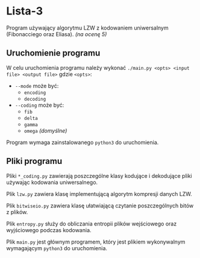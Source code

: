 # Lista-3

Program używający algorytmu LZW z kodowaniem uniwersalnym (Fibonacciego oraz Eliasa). *(na ocenę 5)*

## Uruchomienie programu

W celu uruchomienia programu należy wykonać `./main.py <opts> <input file> <output file>` gdzie `<opts>`:

  - `--mode` może być:
    - `encoding`
    - `decoding`
  - `--coding` może być:
    - `fib`
    - `delta`
    - `gamma`
    - `omega` *(domyślne)*

Program wymaga zainstalowanego `python3` do uruchomienia.

## Pliki programu

Pliki `*_coding.py` zawierają poszczególne klasy kodujące i dekodujące pliki używając kodowania uniwersalnego.

Plik `lzw.py` zawiera klasę implementującą algorytm kompresji danych LZW.

Plik `bitwiseio.py` zawiera klasę ułatwiającą czytanie poszczególnych bitów z plików.

Plik `entropy.py` służy do obliczania entropii plików wejściowego oraz wyjściowego podczas kodowania.

Plik `main.py` jest głównym programem, który jest plikiem wykonywalnym wymagającym `python3` do uruchomienia.
